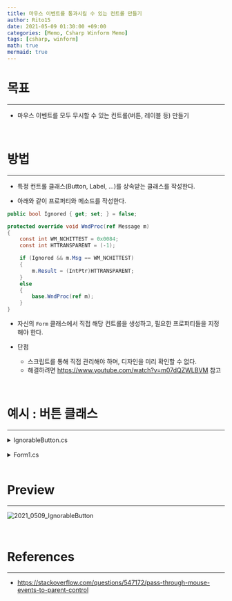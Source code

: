 ```yaml
---
title: 마우스 이벤트를 통과시킬 수 있는 컨트롤 만들기
author: Rito15
date: 2021-05-09 01:30:00 +09:00
categories: [Memo, Csharp Winform Memo]
tags: [csharp, winform]
math: true
mermaid: true
---
```


# 목표
---

- 마우스 이벤트를 모두 무시할 수 있는 컨트롤(버튼, 레이블 등) 만들기

<br>

# 방법
---

- 특정 컨트롤 클래스(Button, Label, ...)를 상속받는 클래스를 작성한다.

- 아래와 같이 프로퍼티와 메소드를 작성한다.

```cs
public bool Ignored { get; set; } = false;

protected override void WndProc(ref Message m)
{
    const int WM_NCHITTEST = 0x0084;
    const int HTTRANSPARENT = (-1);

    if (Ignored && m.Msg == WM_NCHITTEST)
    {
        m.Result = (IntPtr)HTTRANSPARENT;
    }
    else
    {
        base.WndProc(ref m);
    }
}
```

- 자신의 `Form` 클래스에서 직접 해당 컨트롤을 생성하고, 필요한 프로퍼티들을 지정해야 한다.

- 단점
  - 스크립트를 통해 직접 관리해야 하며, 디자인을 미리 확인할 수 없다.
  - 해결하려면 <https://www.youtube.com/watch?v=m07dQZWLBVM> 참고

<br>

# 예시 : 버튼 클래스
---

<details>
<summary markdown="span"> 
IgnorableButton.cs
</summary>

```cs
class IgnorableButton : Button
{
    public bool Ignored { get; set; } = false;

    protected override void WndProc(ref Message m)
    {
        const int WM_NCHITTEST = 0x0084;
        const int HTTRANSPARENT = (-1);

        if (Ignored && m.Msg == WM_NCHITTEST)
        {
            m.Result = (IntPtr)HTTRANSPARENT;
        }
        else
        {
            base.WndProc(ref m);
        }
    }

    public IgnorableButton(Form parentForm, string name, string text)
    {
        UseVisualStyleBackColor = true;

        this.Name = name;
        this.Text = text;

        parentForm.Controls.Add(this);
    }

    public void SetLocationAndSize(int locX, int locY, int width, int height)
    {
        this.Location = new System.Drawing.Point(locX, locY);
        this.Size = new System.Drawing.Size(width, height);
    }
}
```

</details>

<br>

<details>
<summary markdown="span"> 
Form1.cs
</summary>

```cs
public partial class Form1 : Form
{
    IgnorableButton _igbutton;

    public Form1()
    {
        InitializeComponent();
    }
    private void Form1_Load(object sender, EventArgs e)
    {
        _igbutton = new IgnorableButton(this, "iButton1", "IG-Button");
        _igbutton.SetLocationAndSize(250, 200, 200, 100);
        _igbutton.BringToFront();
    }

    private void checkBox1_CheckedChanged(object sender, EventArgs e)
    {
        _igbutton.Ignored = checkBox1.Checked;
    }
}
```

</details>

<br>

# Preview
---

![2021_0509_IgnorableButton](https://user-images.githubusercontent.com/42164422/117547133-f21ce780-b068-11eb-831e-c73a70a84e53.gif)

<br>

# References
---

- <https://stackoverflow.com/questions/547172/pass-through-mouse-events-to-parent-control>